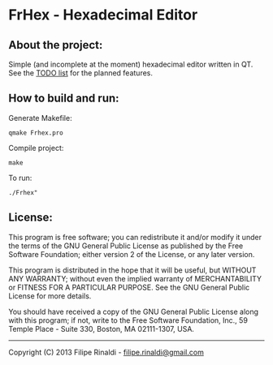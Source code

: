 
FrHex - Hexadecimal Editor
==========================

About the project:
------------------
Simple (and incomplete at the moment) hexadecimal editor written in QT.
See the [TODO list](./TODO.md) for the planned features.

How to build and run:
---------------------
Generate Makefile:

	qmake Frhex.pro

Compile project:

	make

To run:

	./Frhex"

License:
--------
This program is free software; you can redistribute it and/or
modify it under the terms of the GNU General Public License
as published by the Free Software Foundation; either version 2
of the License, or any later version.

This program is distributed in the hope that it will be useful,
but WITHOUT ANY WARRANTY; without even the implied warranty of
MERCHANTABILITY or FITNESS FOR A PARTICULAR PURPOSE.  See the
GNU General Public License for more details.

You should have received a copy of the GNU General Public License
along with this program; if not, write to the Free Software
Foundation, Inc., 59 Temple Place - Suite 330, Boston, MA  02111-1307, USA.

- - - - - - - - - - - - - - - - - - - - - - - - - - - - - - -
Copyright (C) 2013 Filipe Rinaldi - filipe.rinaldi@gmail.com

